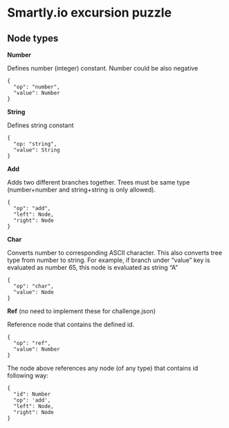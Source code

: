 # Smartly.io excursion puzzle
## Node types

**Number**

Defines number (integer) constant. Number could be also negative

```
{
  "op": "number",
  "value": Number
}
```

**String**

Defines string constant

```
{
  "op: "string",
  "value": String
}
```

**Add**

Adds two different branches together. Trees must be same type (number+number and string+string is only allowed).

```
{
  "op": "add",
  "left": Node,
  "right": Node
}
```

**Char**

Converts number to corresponding ASCII character. This also converts tree type from number to string. For example, if branch under “value” key is evaluated as number 65, this node is evaluated as string “A” 

```
{
  "op": "char",
  "value": Node
}
```

**Ref** (no need to implement these for challenge.json)

Reference node that contains the defined id.

```
{
  "op": "ref",
  "value": Number 
}
```

The node above references any node (of any type) that contains id following way:

```
{
  "id": Number
  "op": 'add',
  "left": Node,
  "right": Node
}
```
